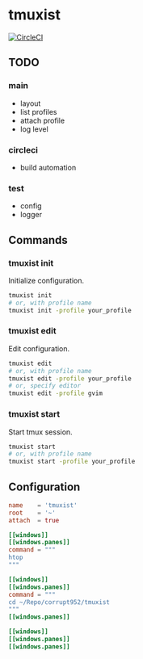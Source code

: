 # tmuxist

[![CircleCI](https://circleci.com/gh/corrupt952/tmuxist.svg?style=svg)](https://circleci.com/gh/corrupt952/tmuxist)

## TODO
### main
* layout
* list profiles
* attach profile
* log level
### circleci
* build automation
### test
* config
* logger

## Commands
### tmuxist init
Initialize configuration.

```sh
tmuxist init
# or, with profile name
tmuxist init -profile your_profile
```

### tmuxist edit
Edit configuration.

```sh
tmuxist edit
# or, with profile name
tmuxist edit -profile your_profile
# or, specify editor
tmuxist edit -profile gvim
```

### tmuxist start
Start tmux session.

```sh
tmuxist start
# or, with profile name
tmuxist start -profile your_profile
```


## Configuration

```toml
name    = 'tmuxist'
root    = '~'
attach  = true

[[windows]]
[[windows.panes]]
command = """
htop
"""

[[windows]]
[[windows.panes]]
command = """
cd ~/Repo/corrupt952/tmuxist
"""
[[windows.panes]]

[[windows]]
[[windows.panes]]
[[windows.panes]]
```
